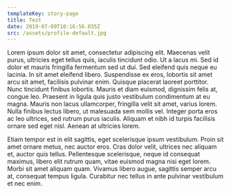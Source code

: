```yaml
---
templateKey: story-page
title: Test
date: 2019-07-09T10:16:56.035Z
src: /assets/profile-default.jpg
---
```

Lorem ipsum dolor sit amet, consectetur adipiscing elit. Maecenas velit purus, ultricies eget tellus quis, iaculis tincidunt odio. Ut a lacus mi. Sed id dolor et mauris fringilla fermentum sed ut dui. Sed eleifend quis neque eu lacinia. In sit amet eleifend libero. Suspendisse ex eros, lobortis sit amet arcu sit amet, facilisis pulvinar enim. Quisque placerat laoreet porttitor. Nunc tincidunt finibus lobortis. Mauris et diam euismod, dignissim felis at, congue leo. Praesent in ligula quis justo vestibulum condimentum at eu magna. Mauris non lacus ullamcorper, fringilla velit sit amet, varius lorem. Nulla finibus lectus libero, ut malesuada sem mollis vel. Integer porta eros ac leo ultrices, sed rutrum purus iaculis. Aliquam et nibh id turpis facilisis ornare sed eget nisl. Aenean at ultricies lorem.



Etiam tempor est in elit sagittis, eget scelerisque ipsum vestibulum. Proin sit amet ornare metus, nec auctor eros. Cras dolor velit, ultrices nec aliquam et, auctor quis tellus. Pellentesque scelerisque, neque id consequat maximus, libero elit rutrum quam, vitae euismod magna nisi eget lorem. Morbi sit amet aliquam quam. Vivamus libero augue, sagittis semper arcu at, consequat tempus ligula. Curabitur nec tellus in ante pulvinar vestibulum et nec enim.
